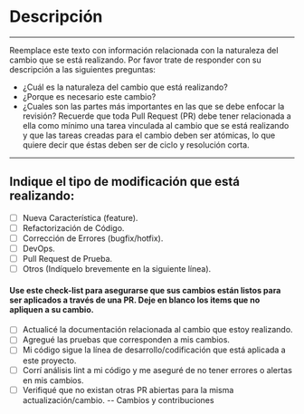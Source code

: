 # Descripción
---
Reemplace este texto con información relacionada con la naturaleza del cambio que se está realizando. Por favor trate de responder con su descripción a las siguientes preguntas:
- ¿Cuál es la naturaleza del cambio que está realizando?
- ¿Porque es necesario este cambio?
- ¿Cuales son las partes más importantes en las que se debe enfocar la revisión?
Recuerde que toda Pull Request (PR) debe tener relacionada a ella como mínimo una tarea vinculada al cambio que se está realizando y que las tareas creadas para el cambio deben ser atómicas, lo que quiere decir que éstas deben ser de ciclo y resolución corta.
---
## Indique el tipo de modificación que está realizando:
- [ ] Nueva Característica (feature).
- [ ] Refactorización de Código.
- [ ] Corrección de Errores (bugfix/hotfix).
- [ ] DevOps.
- [ ] Pull Request de Prueba.
- [ ] Otros (Indíquelo brevemente en la siguiente línea).
#### Use este check-list para asegurarse que sus cambios están listos para ser aplicados a través de una PR. Deje en blanco los items que no apliquen a su cambio.
- [ ] Actualicé la documentación relacionada al cambio que estoy realizando.
- [ ] Agregué las pruebas que corresponden a mis cambios.
- [ ] Mi código sigue la línea de desarrollo/codificación que está aplicada a este proyecto.
- [ ] Corrí análisis lint a mi código y me aseguré de no tener errores o alertas en mis cambios.
- [ ] Verifiqué que no existan otras PR abiertas para la misma actualización/cambio.
--
Cambios y contribuciones